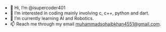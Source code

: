 - 👋 Hi, I’m @isupercoder401
- 👀 I’m interested in coding mainly involving c, c++, python and dart.
- 🌱 I’m currently learning AI and Robotics.
- 📫 Reach me through my email muhammadsohaibkhan4551@gmail.com.

<!---
isupercoder401/isupercoder401 is a ✨ special ✨ repository because its `README.md` (this file) appears on your GitHub profile.
You can click the Preview link to take a look at your changes.
--->
